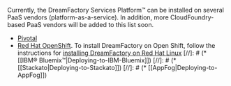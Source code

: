 Currently, the DreamFactory Services Platform&trade; can be installed on several PaaS vendors (platform-as-a-service). In addition, more CloudFoundry-based PaaS vendors will be added to this list soon.

* [Pivotal](http://blog.pivotal.io/cloud-foundry-pivotal/features/installing-dreamfactory-on-pivotal-web-services)
* [Red Hat OpenShift](https://marketplace.openshift.com/apps/13960#!overview). To install DreamFactory on Open Shift, follow the instructions for [installing DreamFactory on Red Hat Linux](Install-CentOS-RedHat)
[//]: # (* [[IBM® Bluemix&trade;|Deploying-to-IBM-Bluemix]])
[//]: # (* [[Stackato|Deploying-to-Stackato]])
[//]: # (* [[AppFog|Deploying-to-AppFog]])

